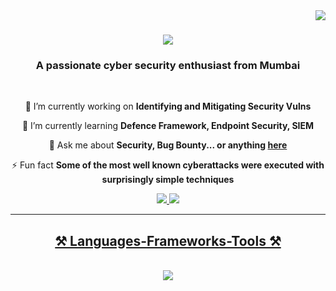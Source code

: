 <img align="right" src="https://visitor-badge.laobi.icu/badge?page_id=rootxsushant.rootxsushant" />

<h1 align="center">
    <img src="https://readme-typing-svg.herokuapp.com/?font=Righteous&size=35&center=true&vCenter=true&width=500&height=70&duration=4000&lines=Hi+There!+👋;+I'm+Sushant+Ghanekar!;" />
</h1>

<h3 align="center">A passionate cyber security enthusiast from Mumbai </h3>

<br/>

<div align="center">
 
 🔭 I’m currently working on **Identifying and Mitigating Security Vulns**
 
 🌱 I’m currently learning **Defence Framework, Endpoint Security, SIEM**

💬 Ask me about **Security, Bug Bounty... or anything [here](https://github.com/rootxsushant/rootxsushant/issues)**

⚡ Fun fact **Some of the most well known cyberattacks were executed with surprisingly simple techniques**

 </div>
 
<div align="center"> 
  <a href="mailto:pedro.rootxsushant@gmail.com">
    <img src="https://img.shields.io/badge/Gmail-333333?style=for-the-badge&logo=gmail&logoColor=red" />
  </a>
  <a href="https://www.linkedin.com/in/sushant-ghanekar-/" target="_blank">
    <img src="https://img.shields.io/badge/LinkedIn-0077B5?style=for-the-badge&logo=linkedin&logoColor=white" target="_blank" />
</div>

 <hr/>
 
<h2 align="center">⚒️ Languages-Frameworks-Tools ⚒️</h2>
<br/>
<div align="center">
    <img src="https://skillicons.dev/icons?i=bash,python,bootstrap,html,css,mysql,github,php" />
</div>

<br/>
